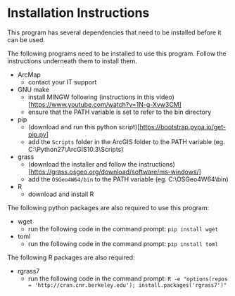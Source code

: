 Installation Instructions
==========================

This program has several dependencies that need to be installed before it can be used.

The following programs need to be installed to use this program. Follow the instructions underneath them to install them.

* ArcMap 
	+ contact your IT support
* GNU make
	+ install MINGW following (instructions in this video)[https://www.youtube.com/watch?v=1N-g-Xvw3CM]
	+ ensure that the PATH variable is set to refer to the bin directory
* pip
	+ (download and run this python script)[https://bootstrap.pypa.io/get-pip.py]
	+ add the `Scripts` folder in the ArcGIS folder to the PATH variable (eg. C:\Python27\ArcGIS10.3\Scripts)
* grass
	+ (download the installer and follow the instructions)[https://grass.osgeo.org/download/software/ms-windows/]
	+ add the `OSGeo4W64/bin` to the PATH variable (eg. C:\OSGeo4W64\bin)
* R
	+ download and install R


The following python packages are also required to use this program:

* wget
	+ run the following code in the command prompt: `pip install wget`
* toml 
	+ run the following code in the command prompt: `pip install toml`

The following R packages are also required:

* rgrass7
	+ run the following code in the command prompt: `R -e "options(repos = 'http://cran.cnr.berkeley.edu'); install.packages('rgrass7')"`
